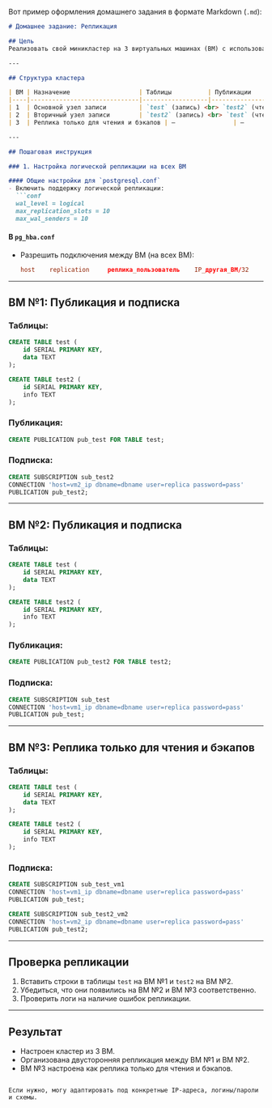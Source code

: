 Вот пример оформления домашнего задания в формате Markdown (`.md`):

```markdown
# Домашнее задание: Репликация

## Цель
Реализовать свой миникластер на 3 виртуальных машинах (ВМ) с использованием логической репликации PostgreSQL.

---

## Структура кластера

| ВМ | Назначение                   | Таблицы          | Публикации          | Подписки                                  |
|----|------------------------------|------------------|----------------------|--------------------------------------------|
| 1  | Основной узел записи         | `test` (запись) <br> `test2` (чтение) | `test`               | `test2` с ВМ №2                             |
| 2  | Вторичный узел записи        | `test2` (запись) <br> `test` (чтение) | `test2`              | `test` с ВМ №1                              |
| 3  | Реплика только для чтения и бэкапов | —                | —                    | `test` с ВМ №1 <br> `test2` с ВМ №2         |

---

## Пошаговая инструкция

### 1. Настройка логической репликации на всех ВМ

#### Общие настройки для `postgresql.conf`
- Включить поддержку логической репликации:
  ```conf
  wal_level = logical
  max_replication_slots = 10
  max_wal_senders = 10
  ```

#### В `pg_hba.conf`
- Разрешить подключения между ВМ (на всех ВМ):
  ```conf
  host    replication     реплика_пользователь    IP_другая_ВМ/32    md5
  ```

---

## ВМ №1: Публикация и подписка

### Таблицы:
```sql
CREATE TABLE test (
    id SERIAL PRIMARY KEY,
    data TEXT
);

CREATE TABLE test2 (
    id SERIAL PRIMARY KEY,
    info TEXT
);
```

### Публикация:
```sql
CREATE PUBLICATION pub_test FOR TABLE test;
```

### Подписка:
```sql
CREATE SUBSCRIPTION sub_test2
CONNECTION 'host=vm2_ip dbname=dbname user=replica password=pass'
PUBLICATION pub_test2;
```

---

## ВМ №2: Публикация и подписка

### Таблицы:
```sql
CREATE TABLE test (
    id SERIAL PRIMARY KEY,
    data TEXT
);

CREATE TABLE test2 (
    id SERIAL PRIMARY KEY,
    info TEXT
);
```

### Публикация:
```sql
CREATE PUBLICATION pub_test2 FOR TABLE test2;
```

### Подписка:
```sql
CREATE SUBSCRIPTION sub_test
CONNECTION 'host=vm1_ip dbname=dbname user=replica password=pass'
PUBLICATION pub_test;
```

---

## ВМ №3: Реплика только для чтения и бэкапов

### Таблицы:
```sql
CREATE TABLE test (
    id SERIAL PRIMARY KEY,
    data TEXT
);

CREATE TABLE test2 (
    id SERIAL PRIMARY KEY,
    info TEXT
);
```

### Подписка:
```sql
CREATE SUBSCRIPTION sub_test_vm1
CONNECTION 'host=vm1_ip dbname=dbname user=replica password=pass'
PUBLICATION pub_test;

CREATE SUBSCRIPTION sub_test2_vm2
CONNECTION 'host=vm2_ip dbname=dbname user=replica password=pass'
PUBLICATION pub_test2;
```

---

## Проверка репликации

1. Вставить строки в таблицы `test` на ВМ №1 и `test2` на ВМ №2.
2. Убедиться, что они появились на ВМ №2 и ВМ №3 соответственно.
3. Проверить логи на наличие ошибок репликации.

---

## Результат

- Настроен кластер из 3 ВМ.
- Организована двусторонняя репликация между ВМ №1 и ВМ №2.
- ВМ №3 настроена как реплика только для чтения и бэкапов.
```

Если нужно, могу адаптировать под конкретные IP-адреса, логины/пароли и схемы.